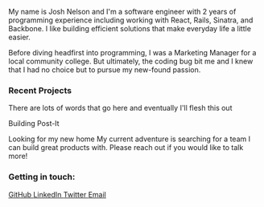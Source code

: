 My name is Josh Nelson and I'm a software engineer with 2 years of programming experience including working with React, Rails, Sinatra, and Backbone. I like building efficient solutions that make everyday life a little easier.
 
Before diving headfirst into programming, I was a Marketing Manager for a local community college. But ultimately, the coding bug bit me and I knew that I had no choice but to pursue my new-found passion.

### Recent Projects
There are lots of words that go here and eventually I'll flesh this out

Building Post-It

Looking for my new home
My current adventure is searching for a team I can build great products with. Please reach out if you would like to talk more!

### Getting in touch:

<div class="button-container">
  <a href="https://github.com/joshcnelson" class="button">
    GitHub
  </a>
  <a href="https://www.linkedin.com/in/joshcdnelson/" class="button">
    LinkedIn
  </a>
  <a href="https://twitter.com/jnellie62" class="button">
    Twitter
  </a>
  <a href="mailto:joshcdnelson@gmail.com" class="button">
    Email
  </a>
</div>